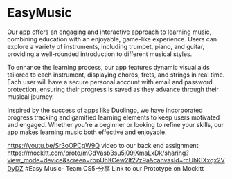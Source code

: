 # EasyMusic
Our app offers an engaging and interactive approach to learning music, combining education with an enjoyable, game-like experience. Users can explore a variety of instruments, including trumpet, piano, and guitar, providing a well-rounded introduction to different musical styles.

To enhance the learning process, our app features dynamic visual aids tailored to each instrument, displaying chords, frets, and strings in real time. Each user will have a secure personal account with email and password protection, ensuring their progress is saved as they advance through their musical journey.

Inspired by the success of apps like Duolingo, we have incorporated progress tracking and gamified learning elements to keep users motivated and engaged. Whether you're a beginner or looking to refine your skills, our app makes learning music both effective and enjoyable.

https://youtu.be/Sr3oOPCgW9Q video to our back end assignment
https://mockitt.com/proto/mGdVasb3su5j09jXmaLxDk/sharing?view_mode=device&screen=rbpUhKCew2lt27z9a&canvasId=rcUhKIXxqx2VDyDZ #Easy Music- Team CS5-分享 Link to our Prototype on Mockitt
